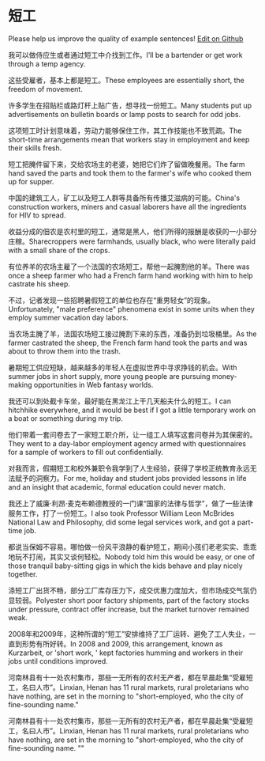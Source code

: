 # 短工

Please help us improve the quality of example sentences! [Edit on Github](https://github.com/jiyushe/jiyu-example-sentence-source/blob/main/chinese/duangong.md)

<p><span class="chinese">我可以做侍应生或者通过短工中介找到工作。</span><span class="english">I’ll be a bartender or get work through a temp agency.</span></p>

<p><span class="chinese">这些受雇者，基本上都是短工。</span><span class="english">These employees are essentially short, the freedom of movement.</span></p>

<p><span class="chinese">许多学生在招贴栏或路灯杆上贴广告，想寻找一份短工。</span><span class="english">Many students put up advertisements on bulletin boards or lamp posts to search for odd jobs.</span></p>

<p><span class="chinese">这项短工时计划意味着，劳动力能够保住工作，其工作技能也不致荒疏。</span><span class="english">The short-time arrangements mean that workers stay in employment and keep their skills fresh.</span></p>

<p><span class="chinese">短工把腌件留下来，交给农场主的老婆，她把它们炸了留做晚餐用。</span><span class="english">The farm hand saved the parts and took them to the farmer's wife who cooked them up for supper.</span></p>

<p><span class="chinese">中国的建筑工人，矿工以及短工人群等具备所有传播艾滋病的可能。</span><span class="english">China's construction workers, miners and casual laborers have all the ingredients for HIV to spread.</span></p>

<p><span class="chinese">收益分成的佃农是农村里的短工，通常是黑人，他们所得的报酬是收获的一小部分庄稼。</span><span class="english">Sharecroppers were farmhands, usually black, who were literally paid with a small share of the crops.</span></p>

<p><span class="chinese">有位养羊的农场主雇了一个法国的农场短工，帮他一起腌割他的羊。</span><span class="english">There was once a sheep farmer who had a French farm hand working with him to help castrate his sheep.</span></p>

<p><span class="chinese">不过，记者发现一些招聘暑假短工的单位也存在“重男轻女”的现象。</span><span class="english">Unfortunately, "male preference" phenomena exist in some units when they employ summer vacation day labors.</span></p>

<p><span class="chinese">当农场主腌了羊，法国农场短工接过腌割下来的东西，准备扔到垃圾桶里。</span><span class="english">As the farmer castrated the sheep, the French farm hand took the parts and was about to throw them into the trash.</span></p>

<p><span class="chinese">暑期短工供应短缺，越来越多的年轻人在虚拟世界中寻求挣钱的机会。</span><span class="english">With summer jobs in short supply, more young people are pursuing money-making opportunities in Web fantasy worlds.</span></p>

<p><span class="chinese">我还可以到处截卡车坐，最好能在黑龙江上干几天船夫什么的短工。</span><span class="english">I can hitchhike everywhere, and it would be best if I got a little temporary work on a boat or something during my trip.</span></p>

<p><span class="chinese">他们带着一套问卷去了一家短工职介所，让一组工人填写这套问卷并为其保密的。</span><span class="english">They went to a day-labor employment agency armed with questionnaires for a sample of workers to fill out confidentially.</span></p>

<p><span class="chinese">对我而言，假期短工和校外兼职令我学到了人生经验，获得了学校正统教育永远无法赋予的洞察力。</span><span class="english">For me, holiday and student jobs provided lessons in life and an insight that academic, formal education could never match.</span></p>

<p><span class="chinese">我还上了威廉·利昂·麦克布赖德教授的一门课“国家的法律与哲学”，做了一些法律服务工作，打了一份短工。</span><span class="english">I also took Professor William Leon McBrides National Law and Philosophy, did some legal services work, and got a part-time job.</span></p>

<p><span class="chinese">都说当保姆不容易。哪怕做一份风平浪静的看护短工，期间小孩们老老实实、乖乖地玩不打闹，其实又谈何轻松。</span><span class="english">Nobody told him this would be easy, or one of those tranquil baby-sitting gigs in which the kids behave and play nicely together.</span></p>

<p><span class="chinese">涤短工厂出货不畅，部分工厂库存压力下，成交优惠力度加大，但市场成交气氛仍显较弱。</span><span class="english">Polyester short poor factory shipments, part of the factory stocks under pressure, contract offer increase, but the market turnover remained weak.</span></p>

<p><span class="chinese">2008年和2009年，这种所谓的“短工”安排维持了工厂运转、避免了工人失业，一直到形势有所好转。</span><span class="english">In 2008 and 2009, this arrangement, known as Kurzarbeit, or 'short work, ' kept factories humming and workers in their jobs until conditions improved.</span></p>

<p><span class="chinese">河南林县有十一处农村集市，那些一无所有的农村无产者，都在早晨赴集“受雇短工，名曰人市”。</span><span class="english">Linxian, Henan has 11 rural markets, rural proletarians who have nothing, are set in the morning to "short-employed, who the city of fine-sounding name."</span></p>

<p><span class="chinese">河南林县有十一处农村集市，那些一无所有的农村无产者，都在早晨赴集“受雇短工，名曰人市”。</span><span class="english">Linxian, Henan has 11 rural markets, rural proletarians who have nothing, are set in the morning to "short-employed, who the city of fine-sounding name. ""</span></p>

